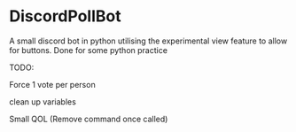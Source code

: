# DiscordPollBot

A small discord bot in python utilising the experimental view feature to allow for buttons.
Done for some python practice



TODO:

Force 1 vote per person

clean up variables

Small QOL (Remove command once called)
